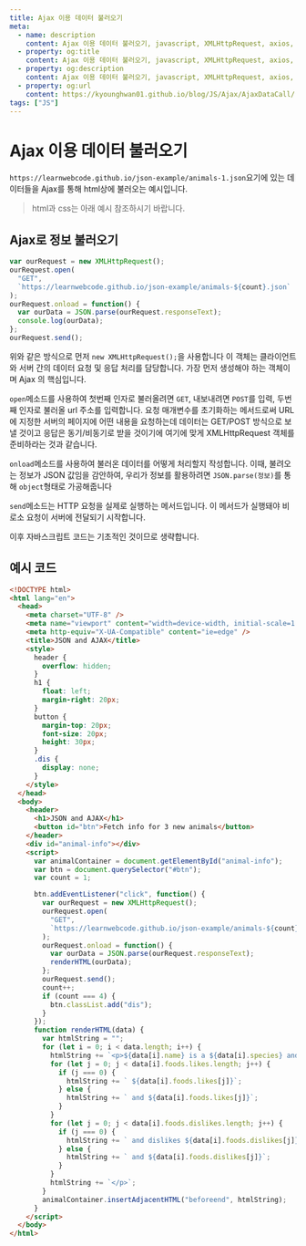 ```yaml
---
title: Ajax 이용 데이터 불러오기
meta:
  - name: description
    content: Ajax 이용 데이터 불러오기, javascript, XMLHttpRequest, axios, promise, async await
  - property: og:title
    content: Ajax 이용 데이터 불러오기, javascript, XMLHttpRequest, axios, promise, async await
  - property: og:description
    content: Ajax 이용 데이터 불러오기, javascript, XMLHttpRequest, axios, promise, async await
  - property: og:url
    content: https://kyounghwan01.github.io/blog/JS/Ajax/AjaxDataCall/
tags: ["JS"]
---
```


# Ajax 이용 데이터 불러오기

`https://learnwebcode.github.io/json-example/animals-1.json`요기에 있는 데이터들을 Ajax를 통해 html상에 불러오는 예시입니다.

> html과 css는 아래 예시 참조하시기 바랍니다.

## Ajax로 정보 불러오기

```js
var ourRequest = new XMLHttpRequest();
ourRequest.open(
  "GET",
  `https://learnwebcode.github.io/json-example/animals-${count}.json`
);
ourRequest.onload = function() {
  var ourData = JSON.parse(ourRequest.responseText);
  console.log(ourData);
};
ourRequest.send();
```

위와 같은 방식으로 먼저 `new XMLHttpRequest();`을 사용합니다
이 객체는 클라이언트와 서버 간의 데이터 요청 및 응답 처리를 담당합니다. 가장 먼저 생성해야 하는 객체이며 Ajax 의 핵심입니다.

`open`메소드를 사용하여 첫번째 인자로 불러올려면 `GET`, 내보내려면 `POST`를 입력, 두번째 인자로 불러올 url 주소를 입력합니다.
요청 매개변수를 초기화하는 메서드로써 URL 에 지정한 서버의 페이지에 어떤 내용을 요청하는데 데이터는 GET/POST 방식으로 보낼 것이고 응답은 동기/비동기로 받을 것이기에 여기에 맞게 XMLHttpRequest 객체를 준비하라는 것과 같습니다.

`onload`메소드를 사용하여 불러온 데이터를 어떻게 처리할지 작성합니다.
이때, 불려오는 정보가 JSON 값임을 감안하여, 우리가 정보를 활용하려면 `JSON.parse(정보)`를 통해 `object`형태로 가공해줍니다

`send`메소드는 HTTP 요청을 실제로 실행하는 메서드입니다. 이 메서드가 실행돼야 비로소 요청이 서버에 전달되기 시작합니다.

이후 자바스크립트 코드는 기초적인 것이므로 생략합니다.

## 예시 코드

```html
<!DOCTYPE html>
<html lang="en">
  <head>
    <meta charset="UTF-8" />
    <meta name="viewport" content="width=device-width, initial-scale=1.0" />
    <meta http-equiv="X-UA-Compatible" content="ie=edge" />
    <title>JSON and AJAX</title>
    <style>
      header {
        overflow: hidden;
      }
      h1 {
        float: left;
        margin-right: 20px;
      }
      button {
        margin-top: 20px;
        font-size: 20px;
        height: 30px;
      }
      .dis {
        display: none;
      }
    </style>
  </head>
  <body>
    <header>
      <h1>JSON and AJAX</h1>
      <button id="btn">Fetch info for 3 new animals</button>
    </header>
    <div id="animal-info"></div>
    <script>
      var animalContainer = document.getElementById("animal-info");
      var btn = document.querySelector("#btn");
      var count = 1;

      btn.addEventListener("click", function() {
        var ourRequest = new XMLHttpRequest();
        ourRequest.open(
          "GET",
          `https://learnwebcode.github.io/json-example/animals-${count}.json`
        );
        ourRequest.onload = function() {
          var ourData = JSON.parse(ourRequest.responseText);
          renderHTML(ourData);
        };
        ourRequest.send();
        count++;
        if (count === 4) {
          btn.classList.add("dis");
        }
      });
      function renderHTML(data) {
        var htmlString = "";
        for (let i = 0; i < data.length; i++) {
          htmlString += `<p>${data[i].name} is a ${data[i].species} and likes`;
          for (let j = 0; j < data[i].foods.likes.length; j++) {
            if (j === 0) {
              htmlString += ` ${data[i].foods.likes[j]}`;
            } else {
              htmlString += ` and ${data[i].foods.likes[j]}`;
            }
          }
          for (let j = 0; j < data[i].foods.dislikes.length; j++) {
            if (j === 0) {
              htmlString += ` and dislikes ${data[i].foods.dislikes[j]}`;
            } else {
              htmlString += ` and ${data[i].foods.dislikes[j]}`;
            }
          }
          htmlString += `</p>`;
        }
        animalContainer.insertAdjacentHTML("beforeend", htmlString);
      }
    </script>
  </body>
</html>
```

<TagLinks />

<Comment />
